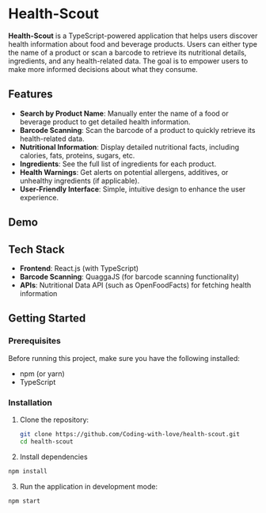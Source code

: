 # Health-Scout

**Health-Scout** is a TypeScript-powered application that helps users discover health information about food and beverage products. Users can either type the name of a product or scan a barcode to retrieve its nutritional details, ingredients, and any health-related data. The goal is to empower users to make more informed decisions about what they consume.

## Features

- **Search by Product Name**: Manually enter the name of a food or beverage product to get detailed health information.
- **Barcode Scanning**: Scan the barcode of a product to quickly retrieve its health-related data.
- **Nutritional Information**: Display detailed nutritional facts, including calories, fats, proteins, sugars, etc.
- **Ingredients**: See the full list of ingredients for each product.
- **Health Warnings**: Get alerts on potential allergens, additives, or unhealthy ingredients (if applicable).
- **User-Friendly Interface**: Simple, intuitive design to enhance the user experience.

## Demo

## Tech Stack

- **Frontend**: React.js (with TypeScript)
- **Barcode Scanning**: QuaggaJS (for barcode scanning functionality)
- **APIs**: Nutritional Data API (such as OpenFoodFacts) for fetching health information

## Getting Started

### Prerequisites

Before running this project, make sure you have the following installed:

- npm (or yarn)
- TypeScript

### Installation

1. Clone the repository:
   ```bash
   git clone https://github.com/Coding-with-love/health-scout.git
   cd health-scout
   ```
2. Install dependencies
  ``` bash
  npm install
  ```
3. Run the application in development mode:
  ```bash
  npm start
```
